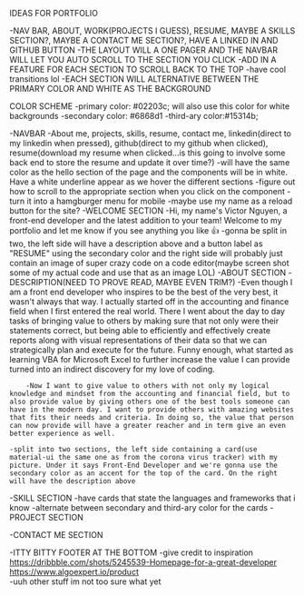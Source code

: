 IDEAS FOR PORTFOLIO

-NAV BAR, ABOUT, WORK(PROJECTS I GUESS), RESUME, MAYBE A SKILLS SECTION?, MAYBE A CONTACT ME SECTION?, HAVE A LINKED IN AND GITHUB BUTTON
-THE LAYOUT WILL A ONE PAGER AND THE NAVBAR WILL LET YOU AUTO SCROLL TO THE SECTION YOU CLICK
-ADD IN A FEATURE FOR EACH SECTION TO SCROLL BACK TO THE TOP 
-have cool transitions lol
-EACH SECTION WILL ALTERNATIVE BETWEEN THE PRIMARY COLOR AND WHITE AS THE BACKGROUND

COLOR SCHEME
    -primary color: #02203c; will also use this color for white backgrounds
    -secondary color: #6868d1
    -third-ary color:#15314b;

-NAVBAR
    -About me, projects, skills, resume, contact me, linkedin(direct to my linkedin when pressed), github(direct to my github when clicked), resume(download my resume when clicked...is this going to involve some back end to store the resume and update it over time?)
    -will have the same color as the hello section of the page and the components will be in white. Have a white underline appear as we hover the different sections
    -figure out how to scroll to the appropriate section when you click on the component
    -turn it into a hamgburger menu for mobile
    -maybe use my name as a reload button for the site?
-WELCOME SECTION
    -Hi, my name's Victor Nguyen, a front-end developer and the latest addition to your team! Welcome to my portfolio and let me know if you see anything you like 👍
    -gonna be split in two, the left side will have a description above and a button label as  "RESUME" using the secondary color and the right side will probably just contain an image of super crazy code on a code editor(maybe screen shot some of my actual code and use that as an image LOL)
-ABOUT SECTION
    -DESCRIPTION(NEED TO PROVE READ, MAYBE EVEN TRIM?)
        -Even though I am a front end developer who inspires to be the best of the very best, it wasn't always that way. I actually started off in the accounting and finance field when I first entered the real world. There I went about the day to day tasks of bringing value to others by making sure that not only were their statements correct, but being able to efficiently and effectively create reports along with visual representations of their data so that we can strategically plan and execute for the future. Funny enough, what started as learning VBA for Microsoft Excel to further increase the value I can provide turned into an indirect discovery for my love of coding. 

        -Now I want to give value to others with not only my logical knowledge and mindset from the accounting and financial field, but to also provide value by giving others one of the best tools someone can have in the modern day. I want to provide others with amazing websites that fits their needs and criteria. In doing so, the value that person can now provide will have a greater reacher and in term give an even better experience as well.

    -split into two sections, the left side containing a card(use material-ui the same one as from the corona virus tracker) with my picture. Under it says Front-End Developer and we're gonna use the secondary color as an accent for the top of the card. On the right will have the description above

-SKILL SECTION
    -have cards that state the languages and frameworks that i know
    -alternate between secondary and third-ary color for the cards
-PROJECT SECTION

-CONTACT ME SECTION

-ITTY BITTY FOOTER AT THE BOTTOM 
    -give credit to inspiration 
    https://dribbble.com/shots/5245539-Homepage-for-a-great-developer
    https://www.algoexpert.io/product   
    -uuh other stuff im not too sure what yet